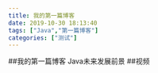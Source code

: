 ```yaml
---
title: 我的第一篇博客
date: 2019-10-30 18:13:40
tags: ["Java","第一篇博客"]
categories: ["测试"]
---
```

##我的第一篇博客
Java未来发展前景
##视频